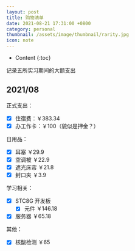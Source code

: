 ```yaml
---
layout: post
title: 购物清单
date: 2021-08-21 17:31:00 +0800
category: personal
thumbnail: /assets/image/thumbnail/rarity.jpg
icon: note
---
```


* Content
{:toc}

记录五所实习期间的大额支出
<!--more-->

## 2021/08

正式支出：

- [x] 住宿费：￥383.34
- [x] 办工作卡：￥100（貌似是押金？）

日用品：

- [x] 耳塞 ￥29.9
- [x] 空调被 ￥22.9
- [x] 遮光床帘 ￥21.8
- [x] 封口夹 ￥3.9

学习相关：

- [x] STC8G 开发板
  - [x] 元件 ￥146.18
- [x] 服务器 ￥65.18

其他：

- [x] 核酸检测 ￥65